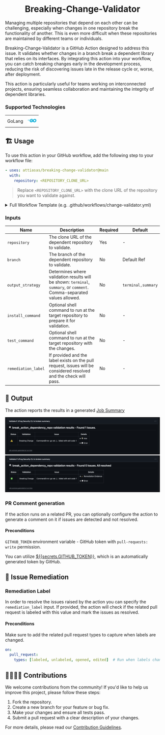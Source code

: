 <div align="center">

# Breaking-Change-Validator 

</div>

Managing multiple repositories that depend on each other can be challenging, especially when changes in one repository break the functionality of another. This is even more difficult when these repositories are maintained by different teams or individuals.

Breaking-Change-Validator is a GitHub Action designed to address this issue. It validates whether changes in a branch break a dependent library that relies on its interfaces. By integrating this action into your workflow, you can catch breaking changes early in the development process, reducing the risk of discovering issues late in the release cycle or, worse, after deployment.

This action is particularly useful for teams working on interconnected projects, ensuring seamless collaboration and maintaining the integrity of dependent libraries.

### Supported Technologies

|          |                                               |
|----------|-----------------------------------------------|
| GoLang   | <img src="resources/icons/go.svg" width="30"> |

## 🏗️ Usage

To use this action in your GitHub workflow, add the following step to your workflow file:
```yml
- uses: attiasas/breaking-change-validator@main
  with:
    repository: <REPOSITORY_CLONE_URL>
```

> Replace `<REPOSITORY_CLONE_URL>` with the clone URL of the repository you want to validate against.

<details>
<summary>Full Workflow Template (e.g. .github/workflows/change-validator.yml)</summary>

```yaml
name: Validate breaking depended libraries

on:
  push:
    branches:
      - '**'
    tags-ignore:
      - '**'
  pull_request:
    types: [labeled, unlabeled, opened, edited]  # Run when labels change or PR events occur
  workflow_dispatch:

# Ensures that only the latest commit is running for each PR at a time.
concurrency:
  group: ${{ github.workflow }}-${{ github.event.pull_request.number || github.sha }}-${{ github.ref }}
  cancel-in-progress: true

permissions:
  # required for the action to create comments on the PR
  pull-requests: write

jobs:
  validate-depended-libraries:
    name: "Validate if ${{ matrix.library.name }} is broken"
    runs-on: ubuntu-latest
    strategy:
      fail-fast: false
      matrix:
        library:
          - name: 'Go Library'
            url: '<REPOSITORY_CLONE_URL>'
            branch: 'dev'
            test_command: 'go test -v -race ./...'
    steps:
      - uses: actions/checkout@v4
        with:
          ref: ${{ github.event.pull_request.head.sha }}

      - uses: attiasas/breaking-change-validator@v1
        env:
          # Optional, needed for some action operations (generating PR comments)
          GITHUB_TOKEN: ${{ secrets.GITHUB_TOKEN }}
        with:
          repository: ${{ matrix.library.url }}
          branch: ${{ matrix.library.branch }}
          output_strategy: 'terminal, summary, comment'
          # Run dependency tests only if label exists at the PR or running on a normal branch
          test_command: ${{ github.event_name != 'pull_request' && matrix.library.test_command || (contains(github.event.pull_request.labels.*.name, 'integration tests') && matrix.library.test_command) || '' }}
          remediation_label: 'validated'

```

</details>


### Inputs

| Name                | Description                                                                                                              | Required | Default            |
|---------------------|--------------------------------------------------------------------------------------------------------------------------|----------|--------------------|
| `repository`        | The clone URL of the dependent repository to validate.                                                                   | Yes      | -                  |
| `branch`            | The branch of the dependent repository to validate.                                                                      | No       | Default Ref        |
| `output_strategy`   | Determines where validation results will be shown: `terminal`, `summary`, or `comment`. Comma-separated values allowed.  | No       | `terminal,summary` |
| `install_command`   | Optional shell command to run at the target repository to prepare it for validation.                                     | No       | -                  |
| `test_command`      | Optional shell command to run at the target repository with the changes.                                                 | No       | -                  |
| `remediation_label` | If provided and the label exists on the pull request, issues will be considered resolved and the check will pass.        | No       | -                  |

## 💬 Output 

The action reports the results in a generated [Job Summary](https://github.blog/news-insights/product-news/supercharging-github-actions-with-job-summaries/)

<img src="resources/examples/output_summary.png">

<img src="resources/examples/output_summary_resolved.png">

### PR Comment generation

If the action runs on a related PR, you can optionally configure the action to generate a comment on it if issues are detected and not resolved.

#### Preconditions

`GITHUB_TOKEN` environment variable - GitHub token with `pull-requests: write` permission.

You can utilize [$\{{secrets.GITHUB\_TOKEN\}}](https://docs.github.com/en/actions/security-guides/automatic-token-authentication), which is an automatically generated token by GitHub.

## 🧪 Issue Remediation

### Remediation Label
In order to resolve the issues raised by the action you can specify the `remediation_label` input.
If provided, the action will check if the related pull request is labeled with this value and mark the issues as resolved.

#### Preconditions

Make sure to add the related pull request types to capture when labels are changed.
```yaml
on:
  pull_request:
    types: [labeled, unlabeled, opened, edited]  # Run when labels change or PR events occur
```

## 🫱🏻‍🫲🏼 Contributions

We welcome contributions from the community! If you'd like to help us improve this project, please follow these steps:

1. Fork the repository.
2. Create a new branch for your feature or bug fix.
3. Make your changes and ensure all tests pass.
4. Submit a pull request with a clear description of your changes.

For more details, please read our [Contribution Guidelines](./CONTRIBUTING.md#-guidelines).